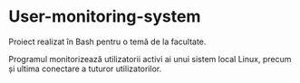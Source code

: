 # User-monitoring-system
Proiect realizat în Bash pentru o temă de la facultate.

Programul monitorizează utilizatorii activi ai unui sistem local Linux, precum și ultima conectare a tuturor utilizatorilor.
